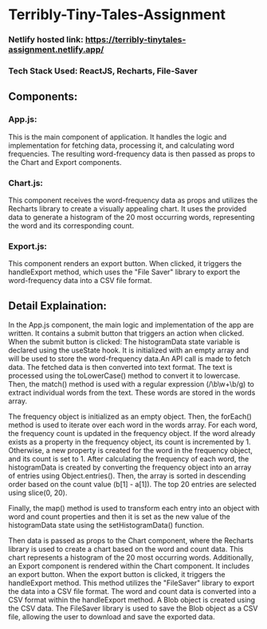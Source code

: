 # Terribly-Tiny-Tales-Assignment
### Netlify hosted link: https://terribly-tinytales-assignment.netlify.app/
### Tech Stack Used: ReactJS, Recharts, File-Saver
## Components:
### App.js:
This is the main component of application. It handles the logic and implementation for fetching data, processing it, and calculating word frequencies. The resulting word-frequency data is then passed as props to the Chart and Export components.

### Chart.js:
This component receives the word-frequency data as props and utilizes the Recharts library to create a visually appealing chart. It uses the provided data to generate a histogram of the 20 most occurring words, representing the word and its corresponding count.

### Export.js:
This component renders an export button. When clicked, it triggers the handleExport method, which uses the "File Saver" library to export the word-frequency data into a CSV file format.

## Detail Explaination:
In the App.js component, the main logic and implementation of the app are written. It contains a submit button that triggers an action when clicked. When the submit button is clicked: The histogramData state variable is declared using the useState hook. It is initialized with an empty array and will be used to store the word-frequency data.An API call is made to fetch data. The fetched data is then converted into text format. The text is processed using the toLowerCase() method to convert it to lowercase. Then, the match() method is used with a regular expression (/\b\w+\b/g) to extract individual words from the text. These words are stored in the words array.

The frequency object is initialized as an empty object. Then, the forEach() method is used to iterate over each word in the words array. For each word, the frequency count is updated in the frequency object. If the word already exists as a property in the frequency object, its count is incremented by 1. Otherwise, a new property is created for the word in the frequency object, and its count is set to 1. After calculating the frequency of each word, the histogramData is created by converting the frequency object into an array of entries using Object.entries(). Then, the array is sorted in descending order based on the count value (b[1] - a[1]). The top 20 entries are selected using slice(0, 20).

Finally, the map() method is used to transform each entry into an object with word and count properties and then it is set as the new value of the histogramData state using the setHistogramData() function.

Then data is passed as props to the Chart component, where the Recharts library is used to create a chart based on the word and count data. This chart represents a histogram of the 20 most occurring words. Additionally, an Export component is rendered within the Chart component. It includes an export button. When the export button is clicked, it triggers the handleExport method. This method utilizes the "FileSaver" library to export the data into a CSV file format. The word and count data is converted into a CSV format within the handleExport method. A Blob object is created using the CSV data. The FileSaver library is used to save the Blob object as a CSV file, allowing the user to download and save the exported data.
